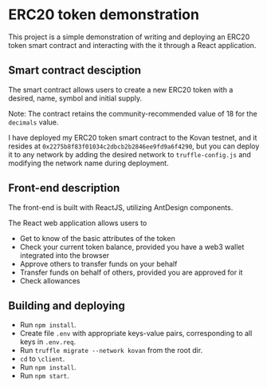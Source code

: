 # ERC20 token demonstration

<p>This project is a simple demonstration of writing and deploying an ERC20 token smart contract and interacting with the it through a React application.</p>

## Smart contract desciption

<p>The smart contract allows users to create a new ERC20 token with a desired, name, symbol and initial supply.</p>
<p>Note: The contract retains the community-recommended value of 18 for the <code>decimals</code> value.</p>
<p>I have deployed my ERC20 token smart contract to the Kovan testnet, and it resides at <code>0x2275b8f83f01034c2dbcb2b2846ee9fd9a6f4290</code>, but you can deploy it to any network by adding the desired network to <code>truffle-config.js</code> and modifying the network name during deployment.</p>

## Front-end description

<p>The front-end is built with ReactJS, utilizing AntDesign components.</p>
<p>
	The React web application allows users to
	<ul>
		<li>Get to know of the basic attributes of the token
		<li>Check your current token balance, provided you have a web3 wallet integrated into the browser
		<li>Approve others to transfer funds on your behalf
		<li>Transfer funds on behalf of others, provided you are approved for it
		<li>Check allowances
	</ul>
</p>

## Building and deploying

<ul>
<li>Run <code>npm install</code>.
<li>Create file <code>.env</code> with appropriate keys-value pairs, corresponding to all keys in <code>.env.req</code>.
<li>Run <code>truffle migrate --network kovan</code> from the root dir.
<li><code>cd</code> to <code>\client</code>.
<li>Run <code>npm install</code>.
<li>Run <code>npm start</code>.
</ul

